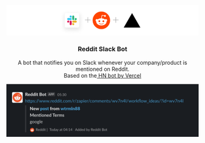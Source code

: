 <div align="center">
    <picture>
        <img alt="Banner" src="./public/banner.png">
    </picture>
    <h3 align="center">Reddit Slack Bot</h3> 
    <p>A bot that notifies you on Slack whenever your company/product is mentioned on Reddit. <br/> Based on the<a href="https://github.com/vercel-labs/hacker-news-slack-bot"> HN bot by Vercel</a> </p>
    <picture>
        <img alt="Demo" src="./public/screenshot.png">
    </picture>
</div>
